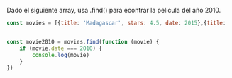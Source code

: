 Dado el siguiente array, usa .find() para econtrar la pelicula del año 2010.

```js
const movies = [{title: 'Madagascar', stars: 4.5, date: 2015},{title: 'Origen', stars: 5, date: 2010},{title: 'Your Name', stars: 5, date: 2016}];


const movie2010 = movies.find(function (movie) {
    if (movie.date === 2010) {
        console.log(movie)
    }
})
```